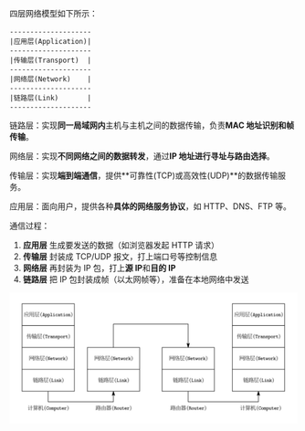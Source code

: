 四层网络模型如下所示：

```
--------------------
|应用层(Application)|
--------------------
|传输层(Transport)  |
--------------------
|网络层(Network)    |
--------------------
|链路层(Link)       |
--------------------
```

链路层：实现**同一局域网内**主机与主机之间的数据传输，负责**MAC 地址识别和帧传输**。

网络层：实现**不同网络之间的数据转发**，通过**IP 地址进行寻址与路由选择**。

传输层：实现**端到端通信**，提供**可靠性(TCP)或高效性(UDP)**的数据传输服务。

应用层：面向用户，提供各种**具体的网络服务协议**，如 HTTP、DNS、FTP 等。

通信过程：

1. **应用层** 生成要发送的数据（如浏览器发起 HTTP 请求）
2. **传输层** 封装成 TCP/UDP 报文，打上端口号等控制信息
3. **网络层** 再封装为 IP 包，打上**源 IP**和**目的 IP**
4. **链路层** 把 IP 包封装成帧（以太网帧等），准备在本地网络中发送

![通信过程](./pictures/通信过程.svg)

